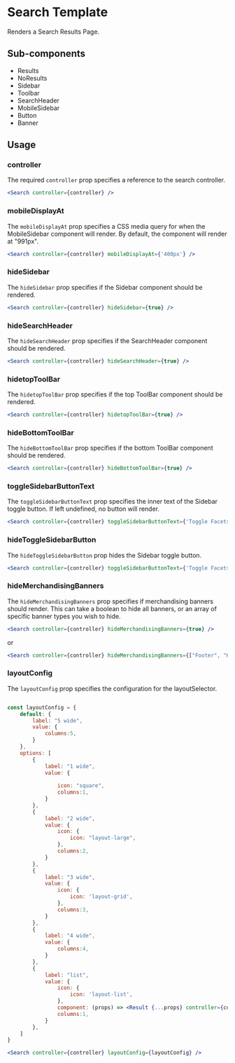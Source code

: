 # Search Template

Renders a Search Results Page.

## Sub-components

- Results
- NoResults
- Sidebar
- Toolbar
- SearchHeader
- MobileSidebar
- Button
- Banner

## Usage

### controller
The required `controller` prop specifies a reference to the search controller.

```jsx
<Search controller={controller} />
```

### mobileDisplayAt
The `mobileDisplayAt` prop specifies a CSS media query for when the MobileSidebar component will render. By default, the component will render at "991px".

```jsx
<Search controller={controller} mobileDisplayAt={'400px'} />
```

### hideSidebar
The `hideSidebar` prop specifies if the Sidebar component should be rendered.  

```jsx
<Search controller={controller} hideSidebar={true} />
```

### hideSearchHeader
The `hideSearchHeader` prop specifies if the SearchHeader component should be rendered.  

```jsx
<Search controller={controller} hideSearchHeader={true} />
```

### hidetopToolBar
The `hidetopToolBar` prop specifies if the top ToolBar component should be rendered.  

```jsx
<Search controller={controller} hidetopToolBar={true} />
```

### hideBottomToolBar
The `hideBottomToolBar` prop specifies if the bottom ToolBar component should be rendered.  

```jsx
<Search controller={controller} hideBottomToolBar={true} />
```

### toggleSidebarButtonText
The `toggleSidebarButtonText` prop specifies the inner text of the Sidebar toggle button. If left undefined, no button will render. 

```jsx
<Search controller={controller} toggleSidebarButtonText={'Toggle Facets'} />
```

### hideToggleSidebarButton
The `hideToggleSidebarButton` prop hides the Sidebar toggle button.

```jsx
<Search controller={controller} toggleSidebarButtonText={'Toggle Facets'} hideToggleSidebarButton={true} />
```

### hideMerchandisingBanners
The `hideMerchandisingBanners` prop specifies if merchandising banners should render. This can take a boolean to hide all banners, or an array of specific banner types you wish to hide. 

```jsx
<Search controller={controller} hideMerchandisingBanners={true} />
```
or

```jsx
<Search controller={controller} hideMerchandisingBanners={["Footer", "Header", "Banner", "left"]} />
```

### layoutConfig
The `layoutConfig` prop specifies the configuration for the layoutSelector.  

```jsx

const layoutConfig = {
    default: {
        label: "5 wide",
        value: {
            columns:5,
        }
    },
    options: [
        {
            label: "1 wide",
            value: {
                
                icon: "square",
                columns:1,
            }
        },
        {
            label: "2 wide",
            value: {
                icon: {
                    icon: "layout-large",
                },
                columns:2,
            }
        },
        {
            label: "3 wide",
            value: {
                icon: {
                    icon: 'layout-grid',
                },
                columns:3,
            }
        },
        {
            label: "4 wide",
            value: {
                columns:4,
            }
        },
        {
            label: "list",
            value: {
                icon: {
                    icon: 'layout-list',
                },
                component: (props) => <Result {...props} controller={controller} layout={ResultsLayout.list}/>,
                columns:1,
            }
        },
    ]	
}

<Search controller={controller} layoutConfig={layoutConfig} />
```